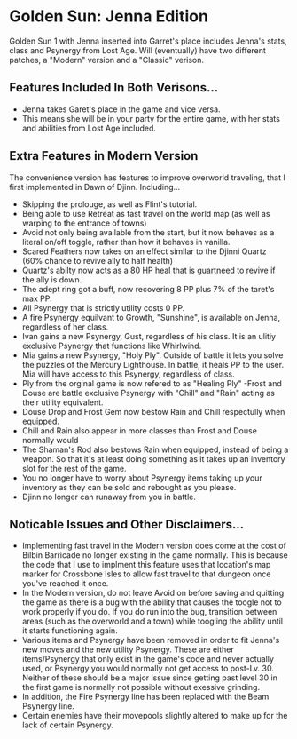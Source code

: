 # Golden Sun: Jenna Edition
Golden Sun 1 with Jenna inserted into Garret's place includes Jenna's stats, class and Psynergy from Lost Age. Will (eventually) have two different patches, a "Modern" version and a "Classic" verison.

## Features Included In Both Verisons...
- Jenna takes Garet's place in the game and vice versa.  
- This means she will be in your party for the entire game, with her stats and abilities from Lost Age included.


## Extra Features in Modern Version
The convenience version has features to improve overworld traveling, that I first implemented in Dawn of Djinn.  Including...
- Skipping the prolouge, as well as Flint's tutorial.
- Being able to use Retreat as fast travel on the world map (as well as warping to the entrance of towns)
- Avoid not only being available from the start, but it now behaves as a literal on/off toggle, rather than how it behaves in vanilla.
- Scared Feathers now takes on an effect similar to the Djinni Quartz (60% chance to revive ally to half health)
- Quartz's abilty now acts as a 80 HP heal that is guartneed to revive if the ally is down.
- The adept ring got a buff, now recovering 8 PP plus 7% of the taret's max PP.
- All Psynergy that is strictly utility costs 0 PP.
- A fire Psynergy equilvant to Growth, "Sunshine", is available on Jenna, regardless of her class.
- Ivan gains a new Psynergy, Gust, regardless of his class. It is an ulitiy exclusive Psynergy that functions like Whirlwind.
- Mia gains a new Psynergy, "Holy Ply". Outside of battle it lets you solve the puzzles of the Mercury Lighthouse. In battle, it heals PP to the user. Mia will have access to this Psynergy, regardless of class.
- Ply from the orginal game is now refered to as "Healing Ply"
-Frost and Douse are battle exclusive Psynergy with "Chill" and "Rain" acting as their utility equivalent.
- Douse Drop and Frost Gem now bestow Rain and Chill respectully when equipped.
- Chill and Rain also appear in more classes than Frost and Douse normally would
- The Shaman's Rod also bestows Rain when equipped, instead of being a weapon. So that it's at least doing something as it takes up an inventory slot for the rest of the game.
- You no longer have to worry about Psynergy items taking up your inventory as they can be sold and rebought as you please.
- Djinn no longer can runaway from you in battle.

## Noticable Issues and Other Disclaimers...
- Implementing fast travel in the Modern version does come at the cost of Bilbin Barricade no longer existing in the game normally. This is because the code that I use to implment this feature uses that location's map marker for Crossbone Isles to allow fast travel to that dungeon once you've reached it once.
- In the Modern version, do not leave Avoid on before saving and quitting the game as there is a bug with the ability that causes the toogle not to work properly if you do.  If you do run into the bug, transition between areas (such as the overworld and a town) while toogling the ability until it starts functioning again.
- Various items and Psynergy have been removed in order to fit Jenna's new moves and the new utility Psynergy. These are either items/Psynergy that only exist in the game's code and never actually used, or Psynergy you would normally not get access to post-Lv. 30. Neither of these should be a major issue since getting past level 30 in the first game is normally not possible without exessive grinding.
- In addition, the Fire Psynergy line has been replaced with the Beam Psynergy line.
- Certain enemies have their movepools slightly altered to make up for the lack of certain Psynergy.
